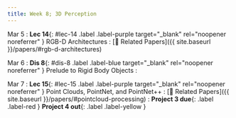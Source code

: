 ```yaml
---
title: Week 8; 3D Perception
---
```


Mar 5
: **Lec 14**{: #lec-14 .label .label-purple target="_blank" rel="noopener noreferrer" } RGB-D Architectures
  : [📃 Related Papers]({{ site.baseurl }}/papers/#rgb-d-architectures)


Mar 6
: **Dis 8**{: #dis-8 .label .label-blue target="_blank" rel="noopener noreferrer" } Prelude to Rigid Body Objects
  : &nbsp;

Mar 7
: **Lec 15**{: #lec-15 .label .label-purple target="_blank" rel="noopener noreferrer" } Point Clouds, PointNet, and PointNet++
  : [📃 Related Papers]({{ site.baseurl }}/papers/#pointcloud-processing) 
: **Project 3 due**{: .label .label-red } **Project 4 out**{: .label .label-yellow }




